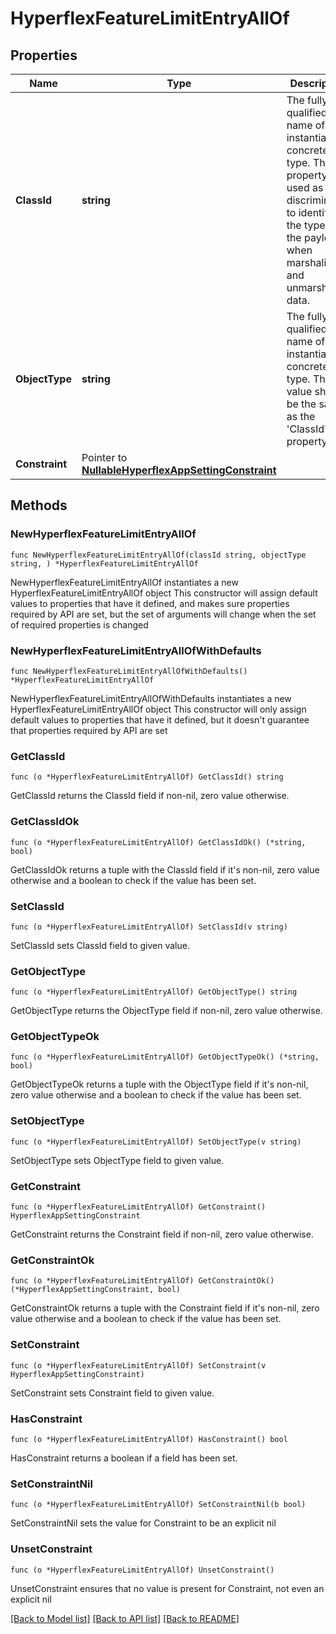 # HyperflexFeatureLimitEntryAllOf

## Properties

Name | Type | Description | Notes
------------ | ------------- | ------------- | -------------
**ClassId** | **string** | The fully-qualified name of the instantiated, concrete type. This property is used as a discriminator to identify the type of the payload when marshaling and unmarshaling data. | [default to "hyperflex.FeatureLimitEntry"]
**ObjectType** | **string** | The fully-qualified name of the instantiated, concrete type. The value should be the same as the &#39;ClassId&#39; property. | [default to "hyperflex.FeatureLimitEntry"]
**Constraint** | Pointer to [**NullableHyperflexAppSettingConstraint**](HyperflexAppSettingConstraint.md) |  | [optional] 

## Methods

### NewHyperflexFeatureLimitEntryAllOf

`func NewHyperflexFeatureLimitEntryAllOf(classId string, objectType string, ) *HyperflexFeatureLimitEntryAllOf`

NewHyperflexFeatureLimitEntryAllOf instantiates a new HyperflexFeatureLimitEntryAllOf object
This constructor will assign default values to properties that have it defined,
and makes sure properties required by API are set, but the set of arguments
will change when the set of required properties is changed

### NewHyperflexFeatureLimitEntryAllOfWithDefaults

`func NewHyperflexFeatureLimitEntryAllOfWithDefaults() *HyperflexFeatureLimitEntryAllOf`

NewHyperflexFeatureLimitEntryAllOfWithDefaults instantiates a new HyperflexFeatureLimitEntryAllOf object
This constructor will only assign default values to properties that have it defined,
but it doesn't guarantee that properties required by API are set

### GetClassId

`func (o *HyperflexFeatureLimitEntryAllOf) GetClassId() string`

GetClassId returns the ClassId field if non-nil, zero value otherwise.

### GetClassIdOk

`func (o *HyperflexFeatureLimitEntryAllOf) GetClassIdOk() (*string, bool)`

GetClassIdOk returns a tuple with the ClassId field if it's non-nil, zero value otherwise
and a boolean to check if the value has been set.

### SetClassId

`func (o *HyperflexFeatureLimitEntryAllOf) SetClassId(v string)`

SetClassId sets ClassId field to given value.


### GetObjectType

`func (o *HyperflexFeatureLimitEntryAllOf) GetObjectType() string`

GetObjectType returns the ObjectType field if non-nil, zero value otherwise.

### GetObjectTypeOk

`func (o *HyperflexFeatureLimitEntryAllOf) GetObjectTypeOk() (*string, bool)`

GetObjectTypeOk returns a tuple with the ObjectType field if it's non-nil, zero value otherwise
and a boolean to check if the value has been set.

### SetObjectType

`func (o *HyperflexFeatureLimitEntryAllOf) SetObjectType(v string)`

SetObjectType sets ObjectType field to given value.


### GetConstraint

`func (o *HyperflexFeatureLimitEntryAllOf) GetConstraint() HyperflexAppSettingConstraint`

GetConstraint returns the Constraint field if non-nil, zero value otherwise.

### GetConstraintOk

`func (o *HyperflexFeatureLimitEntryAllOf) GetConstraintOk() (*HyperflexAppSettingConstraint, bool)`

GetConstraintOk returns a tuple with the Constraint field if it's non-nil, zero value otherwise
and a boolean to check if the value has been set.

### SetConstraint

`func (o *HyperflexFeatureLimitEntryAllOf) SetConstraint(v HyperflexAppSettingConstraint)`

SetConstraint sets Constraint field to given value.

### HasConstraint

`func (o *HyperflexFeatureLimitEntryAllOf) HasConstraint() bool`

HasConstraint returns a boolean if a field has been set.

### SetConstraintNil

`func (o *HyperflexFeatureLimitEntryAllOf) SetConstraintNil(b bool)`

 SetConstraintNil sets the value for Constraint to be an explicit nil

### UnsetConstraint
`func (o *HyperflexFeatureLimitEntryAllOf) UnsetConstraint()`

UnsetConstraint ensures that no value is present for Constraint, not even an explicit nil

[[Back to Model list]](../README.md#documentation-for-models) [[Back to API list]](../README.md#documentation-for-api-endpoints) [[Back to README]](../README.md)


